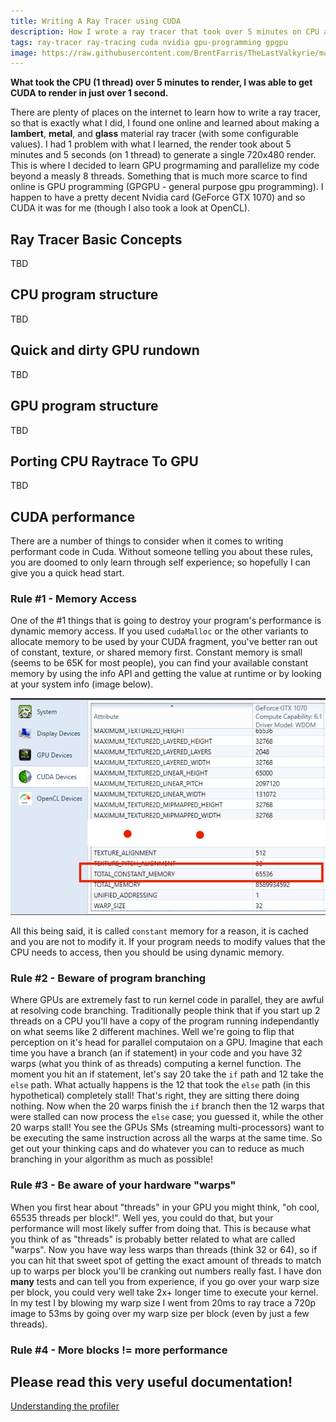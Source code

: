 ```yaml
---
title: Writing A Ray Tracer using CUDA
description: How I wrote a ray tracer that took over 5 minutes on CPU and remade it in CUDA to render in 1 second
tags: ray-tracer ray-tracing cuda nvidia gpu-programming gpgpu
image: https://raw.githubusercontent.com/BrentFarris/TheLastValkyrie/master/docs/images/Ray%20Tracing%20With%20Cuda/cpu-trace.png?token=AAHUV36LBBOOK65JNZ54GE26W4BYG
---
```


**What took the CPU (1 thread) over 5 minutes to render, I was able to get CUDA to render in just over 1 second.**

There are plenty of places on the internet to learn how to write a ray tracer, so that is exactly what I did, I found one online and learned about making a **lambert**, **metal**, and **glass** material ray tracer (with some configurable values). I had 1 problem with what I learned, the render took about 5 minutes and 5 seconds (on 1 thread) to generate a single 720x480 render. This is where I decided to learn GPU progrmaming and parallelize my code beyond a measly 8 threads. Something that is much more scarce to find online is GPU programming (GPGPU - general purpose gpu programming). I happen to have a pretty decent Nvidia card (GeForce GTX 1070) and so CUDA it was for me (though I also took a look at OpenCL).

## Ray Tracer Basic Concepts
TBD

## CPU program structure
TBD

## Quick and dirty GPU rundown
TBD

## GPU program structure
TBD

## Porting CPU Raytrace To GPU
TBD

## CUDA performance
There are a number of things to consider when it comes to writing performant code in Cuda. Without someone telling you about these rules, you are doomed to only learn through self experience; so hopefully I can give you a quick head start.

### Rule #1 - Memory Access
One of the #1 things that is going to destroy your program's performance is dynamic memory access. If you used `cudaMalloc` or the other variants to allocate memory to be used by your CUDA fragment, you've better ran out of constant, texture, or shared memory first. Constant memory is small (seems to be 65K for most people), you can find your available constant memory by using the info API and getting the value at runtime or by looking at your system info (image below).

![image](https://raw.githubusercontent.com/BrentFarris/TheLastValkyrie/master/docs/images/Ray%20Tracing%20With%20Cuda/gpu-const-mem-size.png?token=AAHUV3ZXRB2WWS5E3ZEIAXK6W4B2O)

All this being said, it is called `constant` memory for a reason, it is cached and you are not to modify it. If your program needs to modify values that the CPU needs to access, then you should be using dynamic memory.

### Rule #2 - Beware of program branching
Where GPUs are extremely fast to run kernel code in parallel, they are awful at resolving code branching. Traditionally people think that if you start up 2 threads on a CPU you'll have a copy of the program running independantly on what seems like 2 different machines. Well we're going to flip that perception on it's head for parallel computaion on a GPU. Imagine that each time you have a branch (an if statement) in your code and you have 32 warps (what you think of as threads) computing a kernel function. The moment you hit an if statement, let's say 20 take the `if` path and 12 take the `else` path. What actually happens is the 12 that took the `else` path (in this hypothetical) completely stall! That's right, they are sitting there doing nothing. Now when the 20 warps finish the `if` branch then the 12 warps that were stalled can now process the `else` case; you guessed it, while the other 20 warps stall! You see the GPUs SMs (streaming multi-processors) want to be executing the same instruction across all the warps at the same time. So get out your thinking caps and do whatever you can to reduce as much branching in your algorithm as much as possible!

### Rule #3 - Be aware of your hardware "warps"
When you first hear about "threads" in your GPU you might think, "oh cool, 65535 threads per block!". Well yes, you could do that, but your performance will most likely suffer from doing that. This is because what you think of as "threads" is probably better related to what are called "warps". Now you have way less warps than threads (think 32 or 64), so if you can hit that sweet spot of getting the exact amount of threads to match up to warps per block you'll be cranking out numbers really fast. I have don **many** tests and can tell you from experience, if you go over your warp size per block, you could very well take 2x+ longer time to execute your kernel. In my test I by blowing my warp size I went from 20ms to ray trace a 720p image to 53ms by going over my warp size per block (even by just a few threads).


### Rule #4 - More blocks != more performance


## Please read this very useful documentation!
[Understanding the profiler](https://docs.nvidia.com/nsight-visual-studio-edition/2019.4/Nsight_Visual_Studio_Edition_User_Guide.htm#Profile_CUDA_Settings.htm%3FTocPath%3DAnalysis%2520Tools%7CCUDA%2520Experiments%7C_____0)
